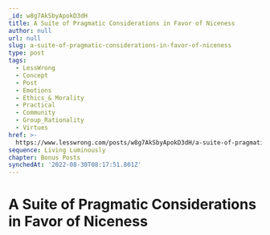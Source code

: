 ```yaml
---
_id: w8g7AkSbyApokD3dH
title: A Suite of Pragmatic Considerations in Favor of Niceness
author: null
url: null
slug: a-suite-of-pragmatic-considerations-in-favor-of-niceness
type: post
tags:
  - LessWrong
  - Concept
  - Post
  - Emotions
  - Ethics_& Morality
  - Practical
  - Community
  - Group_Rationality
  - Virtues
href: >-
  https://www.lesswrong.com/posts/w8g7AkSbyApokD3dH/a-suite-of-pragmatic-considerations-in-favor-of-niceness
sequence: Living Luminously
chapter: Bonus Posts
synchedAt: '2022-08-30T08:17:51.801Z'
---
```


# A Suite of Pragmatic Considerations in Favor of Niceness
